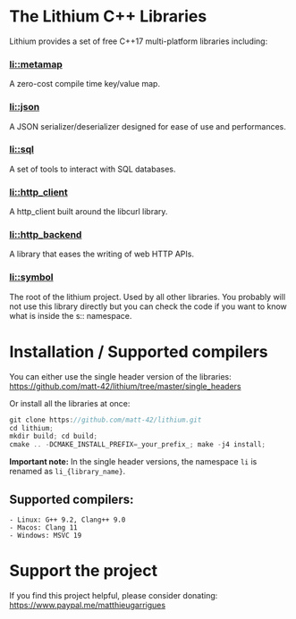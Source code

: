 The Lithium C++ Libraries
========================

Lithium provides a set of free C++17 multi-platform libraries including:

### [li::metamap](https://github.com/matt-42/lithium/tree/master/libraries/metamap)

A zero-cost compile time key/value map.

### [li::json](https://github.com/matt-42/lithium/tree/master/libraries/json)

A JSON serializer/deserializer designed for
ease of use and performances.

### [li::sql](https://github.com/matt-42/lithium/tree/master/libraries/sql)

A set of tools to interact with SQL databases.

### [li::http_client](https://github.com/matt-42/lithium/tree/master/libraries/http_client)

A http_client built around the libcurl library.

### [li::http_backend](https://github.com/matt-42/lithium/tree/master/libraries/http_backend)

A library that eases the writing of web HTTP APIs.

### [li::symbol](https://github.com/matt-42/lithium/tree/master/libraries/symbol)

The root of the lithium project. Used by all other libraries.
You probably will not use this library directly but
you can check the code if you want to know what is inside the s:: namespace.


# Installation / Supported compilers


You can either use the single header version of the libraries:
https://github.com/matt-42/lithium/tree/master/single_headers

Or install all the libraries at once:

```c++
git clone https://github.com/matt-42/lithium.git
cd lithium;
mkdir build; cd build;
cmake .. -DCMAKE_INSTALL_PREFIX=_your_prefix_; make -j4 install;
```

**Important note:** In the single header versions, the namespace `li` is renamed as `li_{library_name}`.

## Supported compilers:
    - Linux: G++ 9.2, Clang++ 9.0
    - Macos: Clang 11
    - Windows: MSVC 19

# Support the project

If you find this project helpful, please consider donating:
https://www.paypal.me/matthieugarrigues
